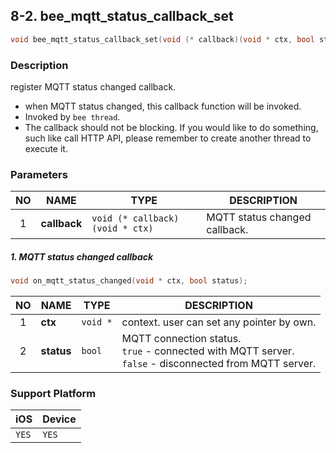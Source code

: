 ## 8-2. bee_mqtt_status_callback_set

```c
void bee_mqtt_status_callback_set(void (* callback)(void * ctx, bool status));
```

### Description

register MQTT status changed callback.

* when MQTT status changed, this callback function will be invoked.
* Invoked by `bee thread`.
* The callback should not be blocking. If you would like to do something, such like call HTTP API, please remember to create another thread to execute it.

### Parameters

| NO | NAME | TYPE | DESCRIPTION |
| :---: | --- | --- | --- |
| 1 | **callback** | `void (* callback)(void * ctx)` | MQTT status changed callback. |

##### 1. MQTT status changed callback

```c
void on_mqtt_status_changed(void * ctx, bool status);
```
| NO | NAME | TYPE | DESCRIPTION |
| :---: | --- | --- | --- |
| 1 | **ctx** | `void *` | context. user can set any pointer by own. |
| 2 | **status** | `bool` | MQTT connection status.<br> `true` - connected with MQTT server.<br> `false` - disconnected from MQTT server. |

### Support Platform

| iOS | Device |
| --- | --- |
| `YES` | `YES` |
